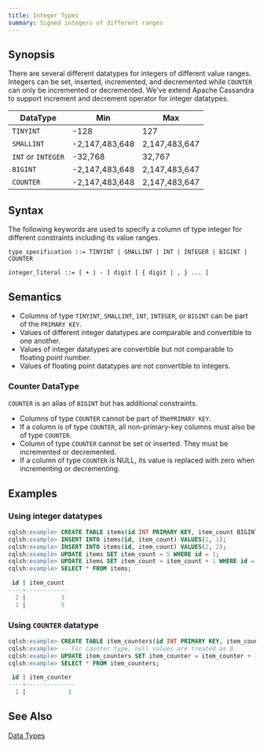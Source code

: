 ```yaml
---
title: Integer Types
summary: Signed integers of different ranges
---
```


## Synopsis
There are several different datatypes for integers of different value ranges. Integers can be set, inserted, incremented, and decremented while `COUNTER` can only be incremented or decremented. We've extend Apache Cassandra to support increment and decrement operator for integer datatypes.

DataType | Min | Max |
---------|-----|-----|
`TINYINT` | -128 | 127 |
`SMALLINT` | -2,147,483,648 | 2,147,483,647 |
`INT` or `INTEGER` | -32,768 | 32,767 |
`BIGINT` | -2,147,483,648 | 2,147,483,647 |
`COUNTER` | -2,147,483,648 | 2,147,483,647 |

## Syntax
The following keywords are used to specify a column of type integer for different constraints including its value ranges.

```
type_specification ::= TINYINT | SMALLINT | INT | INTEGER | BIGINT | COUNTER

integer_literal ::= [ + | - ] digit [ { digit | , } ... ]
```

## Semantics

- Columns of type `TINYINT`, `SMALLINT`, `INT`, `INTEGER`, or `BIGINT` can be part of the `PRIMARY KEY`.
- Values of different integer datatypes are comparable and convertible to one another.
- Values of integer datatypes are convertible but not comparable to floating point number.
- Values of floating point datatypes are not convertible to integers.

### Counter DataType
`COUNTER` is an alias of `BIGINT` but has additional constraints.

- Columns of type `COUNTER` cannot be part of the`PRIMARY KEY`.
- If a column is of type `COUNTER`, all non-primary-key columns must also be of type `COUNTER`.
- Column of type `COUNTER` cannot be set or inserted. They must be incremented or decremented.
- If a column of type `COUNTER` is NULL, its value is replaced with zero when incrementing or decrementing.

## Examples

### Using integer datatypes

``` sql
cqlsh:example> CREATE TABLE items(id INT PRIMARY KEY, item_count BIGINT);
cqlsh:example> INSERT INTO items(id, item_count) VALUES(1, 1);
cqlsh:example> INSERT INTO items(id, item_count) VALUES(2, 2);
cqlsh:example> UPDATE items SET item_count = 5 WHERE id = 1;
cqlsh:example> UPDATE items SET item_count = item_count + 1 WHERE id = 2;
cqlsh:example> SELECT * FROM items;

 id | item_count
----+------------
  2 |          3
  1 |          5
```

### Using `COUNTER` datatype

``` sql
cqlsh:example> CREATE TABLE item_counters(id INT PRIMARY KEY, item_counter COUNTER);
cqlsh:example> -- For counter type, null values are treated as 0.
cqlsh:example> UPDATE item_counters SET item_counter = item_counter + 1 WHERE id = 1;
cqlsh:example> SELECT * FROM item_counters;

 id | item_counter
----+--------------
  1 |            1
```

## See Also

[Data Types](..#datatypes)
